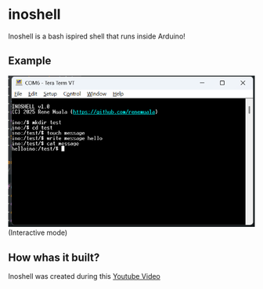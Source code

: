 # inoshell
Inoshell is a bash ispired shell that runs inside Arduino!

## Example

![example-via-teraterm](/inoshell-via-teraterm-example.png)
(Interactive mode)

## How whas it built?

Inoshell was created during this [Youtube Video](https://youtu.be/Ly4yp-skMBs)
